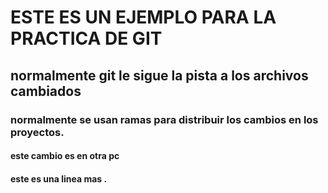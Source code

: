 # ESTE ES UN EJEMPLO PARA LA PRACTICA DE GIT
## normalmente git le sigue la pista a los archivos cambiados

### normalmente se usan ramas para distribuir los cambios en los proyectos.
#### este cambio es en otra pc
#### este es una linea mas .
